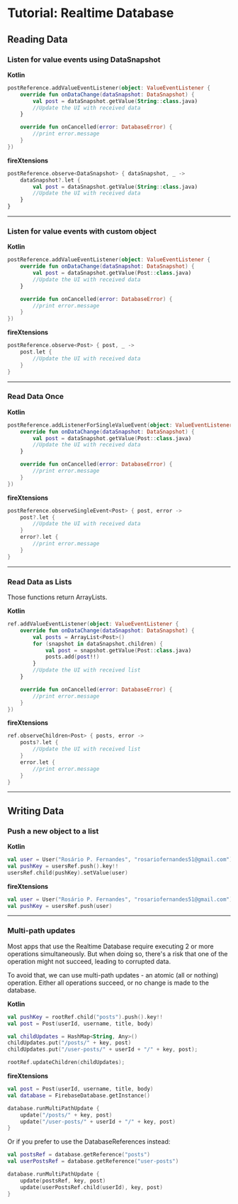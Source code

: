 # Tutorial: Realtime Database


## Reading Data

### Listen for value events using DataSnapshot
**Kotlin**
```kotlin
postReference.addValueEventListener(object: ValueEventListener {
    override fun onDataChange(dataSnapshot: DataSnapshot) {
        val post = dataSnapshot.getValue(String::class.java)
        //Update the UI with received data
    }

    override fun onCancelled(error: DatabaseError) {
        //print error.message
    }
})
```

**fireXtensions**
```kotlin
postReference.observe<DataSnapshot> { dataSnapshot, _ ->
    dataSnapshot?.let {
        val post = dataSnapshot.getValue(String::class.java)
        //Update the UI with received data
    }
}
```
----


### Listen for value events with custom object
**Kotlin**
```kotlin
postReference.addValueEventListener(object: ValueEventListener {
    override fun onDataChange(dataSnapshot: DataSnapshot) {
        val post = dataSnapshot.getValue(Post::class.java)
        //Update the UI with received data
    }

    override fun onCancelled(error: DatabaseError) {
        //print error.message
    }
})
```

**fireXtensions**
```kotlin
postReference.observe<Post> { post, _ ->
    post.let {
        //Update the UI with received data
    }
}
```
----


### Read Data Once
**Kotlin**
```kotlin
postReference.addListenerForSingleValueEvent(object: ValueEventListener {
    override fun onDataChange(dataSnapshot: DataSnapshot) {
        val post = dataSnapshot.getValue(Post::class.java)
        //Update the UI with received data
    }

    override fun onCancelled(error: DatabaseError) {
        //print error.message
    }
})
```
**fireXtensions**
```kotlin
postReference.observeSingleEvent<Post> { post, error ->
    post?.let {
        //Update the UI with received data
    }
    error?.let {
        //print error.message
    }
}
```
----


### Read Data as Lists
Those functions return ArrayLists.

**Kotlin**
```kotlin
ref.addValueEventListener(object: ValueEventListener {
    override fun onDataChange(dataSnapshot: DataSnapshot) {
        val posts = ArrayList<Post>()
        for (snapshot in dataSnapshot.children) {
            val post = snapshot.getValue(Post::class.java)
            posts.add(post!!)
        }
        //Update the UI with received list
    }

    override fun onCancelled(error: DatabaseError) {
        //print error.message
    }
})
```
**fireXtensions**
```kotlin
ref.observeChildren<Post> { posts, error ->
    posts?.let {
        //Update the UI with received list
    }
    error.let {
        //print error.message
    }
}
```
----



## Writing Data

### Push a new object to a list
**Kotlin**
```kotlin
val user = User("Rosário P. Fernandes", "rosariofernandes51@gmail.com")
val pushKey = usersRef.push().key!!
usersRef.child(pushKey).setValue(user)
```

**fireXtensions**
```kotlin
val user = User("Rosário P. Fernandes", "rosariofernandes51@gmail.com")
val pushKey = usersRef.push(user)
```
----


### Multi-path updates
Most apps that use the Realtime Database require executing 2 or more operations
 simultaneously. But when doing so, there's a risk that one of the operation might not
 succeed, leading to corrupted data.

 To avoid that, we can use multi-path updates - an atomic (all or nothing) operation. Either all
 operations succeed, or no change is made to the database.

**Kotlin**
```kotlin
val pushKey = rootRef.child("posts").push().key!!
val post = Post(userId, username, title, body)

val childUpdates = HashMap<String, Any>()
childUpdates.put("/posts/" + key, post)
childUpdates.put("/user-posts/" + userId + "/" + key, post);

rootRef.updateChildren(childUpdates);
```

**fireXtensions**
```kotlin
val post = Post(userId, username, title, body)
val database = FirebaseDatabase.getInstance()

database.runMultiPathUpdate {
    update("/posts/" + key, post)
    update("/user-posts/" + userId + "/" + key, post)
}
```

Or if you prefer to use the DatabaseReferences instead:

```kotlin
val postsRef = database.getReference("posts")
val userPostsRef = database.getReference("user-posts")

database.runMultiPathUpdate {
    update(postsRef, key, post)
    update(userPostsRef.child(userId), key, post)
}
```
